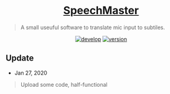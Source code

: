 <h1 align="center"><a href="https://github.com/Ghckodak/SpeechMaster" target="_blank">SpeechMaster</a></h1>

> A small useuful software to translate mic input to subtiles.

<p align="center">
<a href="#"><img alt="develop" src="https://img.shields.io/badge/Developed-In progress-red.svg?style=flat-square"/></a>
<a href="#"><img alt="version" src="https://img.shields.io/badge/Version-1.0.0-blue.svg?style=flat-square"/></a>

</p>

## Update
+ Jan 27, 2020
>Upload some code, half-functional
